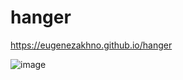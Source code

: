 # hanger
https://eugenezakhno.github.io/hanger

![image](https://github.com/user-attachments/assets/60a45fc9-9c5d-4177-bb3c-6e908480d66d)


